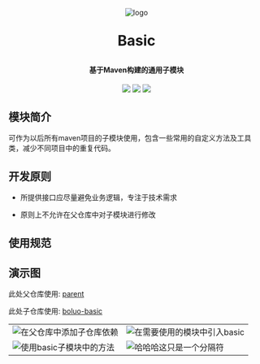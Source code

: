 <p align="center">
	<img alt="logo" src="https://oscimg.oschina.net/oscnet/up-d3d0a9303e11d522a06cd263f3079027715.png">
</p>
<h1 align="center" style="margin: 30px 0 30px; font-weight: bold;">Basic</h1>
<h4 align="center">基于Maven构建的通用子模块</h4>
<p align="center">
	<a href="https://gitee.com/yuanyingshuo/pic-md1/raw/master/1e4eccdb0db03cde.jpg">
        <img src="https://gitee.com/y_project/RuoYi-Vue/badge/star.svg?theme=dark"></a>
	<a href="https://gitee.com/yuanyingshuo/pic-md1/raw/master/1e4eccdb0db03cde.jpg">
        <img src="https://img.shields.io/badge/RuoYi-v3.8.1-brightgreen.svg"></a>
	<a href="https://gitee.com/yuanyingshuo/pic-md1/raw/master/1e4eccdb0db03cde.jpg">
        <img src="https://img.shields.io/github/license/mashape/apistatus.svg"></a>
</p>





## 模块简介

可作为以后所有maven项目的子模块使用，包含一些常用的自定义方法及工具类，减少不同项目中的重复代码。

## 开发原则

- 所提供接口应尽量避免业务逻辑，专注于技术需求

- 原则上不允许在父仓库中对子模块进行修改

## 使用规范



## 演示图

此处父仓库使用: [parent](https://github.com/Daytime-Don-t-Know-Dark-Night/parent)

此处子仓库使用: [boluo-basic](https://github.com/Daytime-Don-t-Know-Dark-Night/boluo-basic)

<table>
    <tr>
        <td><img title="在父仓库中添加子仓库依赖" src="https://gitee.com/yuanyingshuo/pic-md1/raw/master/master添加子模块.png"/></td>
        <td><img title="在需要使用的模块中引入basic" src="https://gitee.com/yuanyingshuo/pic-md1/raw/master/在需要使用的模块中引入basic.png"/></td>
    </tr>
    <tr>
    <td><img title="使用basic子模块中的方法" src="https://gitee.com/yuanyingshuo/pic-md1/raw/master/使用basic子模块中的方法.png"/></td>
    <td><img title="哈哈哈这只是一个分隔符" src="https://gitee.com/yuanyingshuo/pic-md1/raw/master/分隔符1.png"/></td>
	</tr>
</table>



